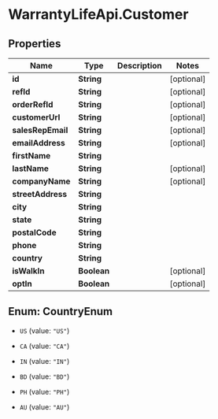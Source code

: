 # WarrantyLifeApi.Customer

## Properties
Name | Type | Description | Notes
------------ | ------------- | ------------- | -------------
**id** | **String** |  | [optional] 
**refId** | **String** |  | [optional] 
**orderRefId** | **String** |  | [optional] 
**customerUrl** | **String** |  | [optional] 
**salesRepEmail** | **String** |  | [optional] 
**emailAddress** | **String** |  | [optional] 
**firstName** | **String** |  | 
**lastName** | **String** |  | [optional] 
**companyName** | **String** |  | [optional] 
**streetAddress** | **String** |  | 
**city** | **String** |  | 
**state** | **String** |  | 
**postalCode** | **String** |  | 
**phone** | **String** |  | 
**country** | **String** |  | 
**isWalkIn** | **Boolean** |  | [optional] 
**optIn** | **Boolean** |  | [optional] 


<a name="CountryEnum"></a>
## Enum: CountryEnum


* `US` (value: `"US"`)

* `CA` (value: `"CA"`)

* `IN` (value: `"IN"`)

* `BD` (value: `"BD"`)

* `PH` (value: `"PH"`)

* `AU` (value: `"AU"`)





